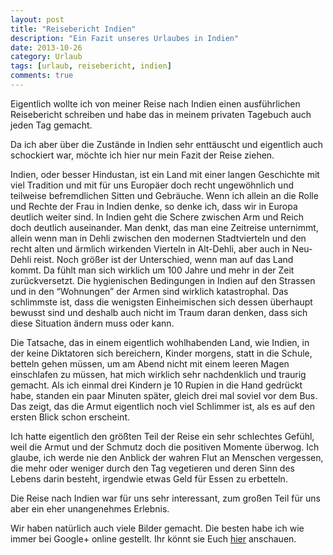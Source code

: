 ```yaml
---
layout: post
title: "Reisebericht Indien"
description: "Ein Fazit unseres Urlaubes in Indien"
date: 2013-10-26
category: Urlaub
tags: [urlaub, reisebericht, indien]
comments: true
---
```


Eigentlich wollte ich von meiner Reise nach Indien einen ausführlichen Reisebericht schreiben und habe das in meinem privaten Tagebuch auch jeden Tag gemacht.

Da ich aber über die Zustände in Indien sehr enttäuscht und eigentlich auch schockiert war, möchte ich hier nur mein Fazit der Reise ziehen.

Indien, oder besser Hindustan, ist ein Land mit einer langen Geschichte mit viel Tradition und mit für uns Europäer doch recht ungewöhnlich und teilweise befremdlichen Sitten und Gebräuche. Wenn ich allein an die Rolle und Rechte der Frau in Indien denke, so denke ich, dass wir in Europa deutlich weiter sind. In Indien geht die Schere zwischen Arm und Reich doch deutlich auseinander. Man denkt, das man eine Zeitreise unternimmt, allein wenn man in Dehli zwischen den modernen Stadtvierteln und den recht alten und ärmlich wirkenden Vierteln in Alt-Dehli, aber auch in Neu-Dehli reist. Noch größer ist der Unterschied, wenn man auf das Land kommt. Da fühlt man sich wirklich um 100 Jahre und mehr in der Zeit zurückversetzt. Die hygienischen Bedingungen in Indien auf den Strassen und in den “Wohnungen” der Armen sind wirklich katastrophal. Das schlimmste ist, dass die wenigsten Einheimischen sich dessen überhaupt bewusst sind und deshalb auch nicht im Traum daran denken, dass sich diese Situation ändern muss oder kann.

Die Tatsache, das in einem eigentlich wohlhabenden Land, wie Indien, in der keine Diktatoren sich bereichern, Kinder morgens, statt in die Schule, betteln gehen müssen, um am Abend nicht mit einem leeren Magen einschlafen zu müssen, hat mich wirklich sehr nachdenklich und traurig gemacht. Als ich einmal drei Kindern je 10 Rupien in die Hand gedrückt habe, standen ein paar Minuten später, gleich drei mal soviel vor dem Bus. Das zeigt, das die Armut eigentlich noch viel Schlimmer ist, als es auf den ersten Blick schon erscheint.

Ich hatte eigentlich den größten Teil der Reise ein sehr schlechtes Gefühl, weil die Armut und der Schmutz doch die positiven Momente überwog. Ich glaube, ich werde nie den Anblick der wahren Flut an Menschen vergessen, die mehr oder weniger durch den Tag vegetieren und deren Sinn des Lebens darin besteht, irgendwie etwas Geld für Essen zu erbetteln.

Die Reise nach Indien war für uns sehr interessant, zum großen Teil für uns aber ein eher unangenehmes Erlebnis.

Wir haben natürlich auch viele Bilder gemacht. Die besten habe ich wie immer bei Google+ online gestellt. Ihr könnt sie Euch [hier](http://is.gd/IS3UWO) anschauen.
